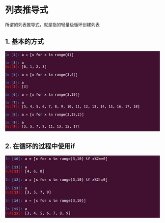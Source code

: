 # 列表推导式

所谓的列表推导式，就是指的轻量级循环创建列表

## 1. 基本的方式

![](../images/5.3-01.png)

## 2. 在循环的过程中使用if

![](../images/5.3-02.png)

